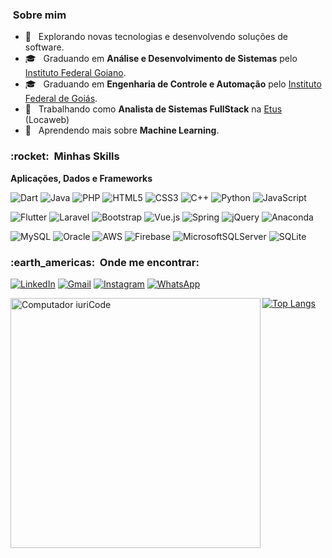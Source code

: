 <!-- ![](https://komarev.com/ghpvc/?username=itismejao&color=006bed) -->

<h3> &nbsp;Sobre mim </h3>

- 🤔 &nbsp; Explorando novas tecnologias e desenvolvendo soluções de software.
- 🎓 &nbsp; Graduando em **Análise e Desenvolvimento de Sistemas** pelo <a href="https://www.ifgoiano.edu.br">Instituto Federal Goiano</a>.
- 🎓 &nbsp; Graduando em **Engenharia de Controle e Automação** pelo <a href="https://www.ifg.edu.br">Instituto Federal de Goiás</a>.
- 💼 &nbsp; Trabalhando como **Analista de Sistemas FullStack** na <a href="https://www.linkedin.com/company/etus/mycompany/">Etus</a> (Locaweb)
- 🌱 &nbsp; Aprendendo mais sobre **Machine Learning**.

<h3> :rocket: &nbsp;Minhas Skills </h3>

**Aplicações, Dados e Frameworks**

![Dart](https://img.shields.io/badge/dart-%230175C2.svg?style=for-the-badge&logo=dart&logoColor=white)
![Java](https://img.shields.io/badge/java-%23ED8B00.svg?style=for-the-badge&logo=java&logoColor=white)
  ![PHP](https://img.shields.io/badge/php-%23777BB4.svg?style=for-the-badge&logo=php&logoColor=white)
  ![HTML5](https://img.shields.io/badge/html5-%23E34F26.svg?style=for-the-badge&logo=html5&logoColor=white)
  ![CSS3](https://img.shields.io/badge/css3-%231572B6.svg?style=for-the-badge&logo=css3&logoColor=white) 
  ![C++](https://img.shields.io/badge/c++-%2300599C.svg?style=for-the-badge&logo=c%2B%2B&logoColor=white)
  ![Python](https://img.shields.io/badge/python-3670A0?style=for-the-badge&logo=python&logoColor=ffdd54)
  ![JavaScript](https://img.shields.io/badge/javascript-%23323330.svg?style=for-the-badge&logo=javascript&logoColor=%23F7DF1E)
  
   ![Flutter](https://img.shields.io/badge/Flutter-%2302569B.svg?style=for-the-badge&logo=Flutter&logoColor=white)
    ![Laravel](https://img.shields.io/badge/laravel-%23FF2D20.svg?style=for-the-badge&logo=laravel&logoColor=white)
   ![Bootstrap](https://img.shields.io/badge/bootstrap-%23563D7C.svg?style=for-the-badge&logo=bootstrap&logoColor=white)
   ![Vue.js](https://img.shields.io/badge/vuejs-%2335495e.svg?style=for-the-badge&logo=vuedotjs&logoColor=%234FC08D)
   ![Spring](https://img.shields.io/badge/spring-%236DB33F.svg?style=for-the-badge&logo=spring&logoColor=white)
   ![jQuery](https://img.shields.io/badge/jquery-%230769AD.svg?style=for-the-badge&logo=jquery&logoColor=white)
   ![Anaconda](https://img.shields.io/badge/Anaconda-%2344A833.svg?style=for-the-badge&logo=anaconda&logoColor=white)


   
   ![MySQL](https://img.shields.io/badge/mysql-%2300f.svg?style=for-the-badge&logo=mysql&logoColor=white)
   ![Oracle](https://img.shields.io/badge/Oracle-F80000?style=for-the-badge&logo=oracle&logoColor=white)
   ![AWS](https://img.shields.io/badge/AWS-%23FF9900.svg?style=for-the-badge&logo=amazon-aws&logoColor=white)
   ![Firebase](https://img.shields.io/badge/firebase-%23039BE5.svg?style=for-the-badge&logo=firebase)
   ![MicrosoftSQLServer](https://img.shields.io/badge/Microsoft%20SQL%20Sever-CC2927?style=for-the-badge&logo=microsoft%20sql%20server&logoColor=white)
   ![SQLite](https://img.shields.io/badge/sqlite-%2307405e.svg?style=for-the-badge&logo=sqlite&logoColor=white)

<!--   
**Sistemas Operacionais**   
   
   ![Windows](https://img.shields.io/badge/Windows-0078D6?style=for-the-badge&logo=windows&logoColor=white)
   ![Android](https://img.shields.io/badge/Android-3DDC84?style=for-the-badge&logo=android&logoColor=white)
   ![Ubuntu](https://img.shields.io/badge/Ubuntu-E95420?style=for-the-badge&logo=ubuntu&logoColor=white)
   ![Linux](https://img.shields.io/badge/Linux-FCC624?style=for-the-badge&logo=linux&logoColor=black)
   ![Kali](https://img.shields.io/badge/Kali-268BEE?style=for-the-badge&logo=kalilinux&logoColor=white)
     
**Utilidades**

  ![Wiki.js](https://img.shields.io/badge/wiki.js-%231976D2.svg?style=for-the-badge&logo=wikidotjs&logoColor=white)
  ![Udemy](https://img.shields.io/badge/Udemy-A435F0?style=for-the-badge&logo=Udemy&logoColor=white)
  ![Stack Overflow](https://img.shields.io/badge/-Stackoverflow-FE7A16?style=for-the-badge&logo=stack-overflow&logoColor=white)
  ![Trello](https://img.shields.io/badge/Trello-%23026AA7.svg?style=for-the-badge&logo=Trello&logoColor=white)

**Ferramentas de Desenvolvimento**

  ![Android Studio](https://img.shields.io/badge/Android%20Studio-3DDC84.svg?style=for-the-badge&logo=android-studio&logoColor=white)
  ![Visual Studio Code](https://img.shields.io/badge/Visual%20Studio%20Code-0078d7.svg?style=for-the-badge&logo=visual-studio-code&logoColor=white)
  ![NetBeans IDE](https://img.shields.io/badge/NetBeansIDE-1B6AC6.svg?style=for-the-badge&logo=apache-netbeans-ide&logoColor=white)
  ![Eclipse](https://img.shields.io/badge/Eclipse-FE7A16.svg?style=for-the-badge&logo=Eclipse&logoColor=white)
  ![Jupyter Notebook](https://img.shields.io/badge/jupyter-%23FA0F00.svg?style=for-the-badge&logo=jupyter&logoColor=white)

-->
<h3> :earth_americas: &nbsp;Onde me encontrar: </h3> 

[![LinkedIn](https://img.shields.io/badge/linkedin-%230077B5.svg?style=for-the-badge&logo=linkedin&logoColor=white&link=LINK-DO-SEU-LINKEDIN)](https://www.linkedin.com/in/joão-marcos-siqueira-neto-23330896/)
[![Gmail](https://img.shields.io/badge/Gmail-D14836?style=for-the-badge&logo=gmail&logoColor=white&link=mailto:jm.siqueiraneto@gmail.com)](mailto:jm.siqueiraneto@gmail.com)
[![Instagram](https://img.shields.io/badge/ITSMEJAO-%23E4405F.svg?style=for-the-badge&logo=Instagram&logoColor=white&link=https://www.instagram.com/itismejao/)](https://www.instagram.com/itismejao/)
[![WhatsApp](https://img.shields.io/badge/WhatsApp-25D366?style=for-the-badge&logo=whatsapp&logoColor=white&link=https://api.whatsapp.com/send?phone=5562991751394)](https://api.whatsapp.com/send?phone=5562991751394)


[![Top Langs](https://github-readme-stats.vercel.app/api/top-langs/?username=itismejao&layout=compact)](https://github.com/anuraghazra/github-readme-stats)
<img src="https://raw.githubusercontent.com/MicaelliMedeiros/micaellimedeiros/master/image/computer-illustration.png" min-width="400px" max-width="400px" width="400px" align="left" alt="Computador iuriCode">



